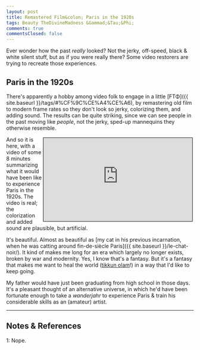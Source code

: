 ```yaml
---
layout: post
title: Remastered Film&colon; Paris in the 1920s
tags: Beauty TheDivineMadness &Gammad;&Tau;&Phi;
comments: true
commentsClosed: false
---
```


Ever wonder how the past _really_ looked?  Not the jerky, off-speed, black &amp; white
silent stuff, but as if you were really there?  Some video restorers are trying to
recreate those experiences.  


## Paris in the 1920s  

There's apparently a hobby among video folk to engage in a little
[&Gammad;&Tau;&Phi;]({{ site.baseurl }}/tags/#%CF%9C%CE%A4%CE%A6), by
remastering old film to modern frame rates so they don't look so jerky, colorizing them,
and adding sound.  The results can be quite striking, since we can see people in the past
moving like _people_, not the jerky, sped-up mannequins they otherwise resemble.

<iframe width="400" height="224" src="https://www.youtube.com/embed/mgVl6Yk4itw" allow="accelerometer; encrypted-media; gyroscope; picture-in-picture" allowfullscreen style="float: right; margin: 3px 3px 3px 3px; border: 1px solid #000000;"></iframe>
And so it is here, with a video of some 8 minutes summarizing what it would have been like
to experience Paris in the 1920s.  The video is real; the colorization and added sound
are plausible, but artificial.  

It's beautiful.  Almost as beautiful as [my cat in his previous incarnation, when he was
catting around fin-de-siècle Paris]({{ site.baseurl }}/le-chat-noir/).  It kind of makes
me long for an era which largely no longer exists, broken by war and modernity.  Yes, I
know that's a fantasy.  But it's a fantasy that makes me want to heal the world
([tikkun olam](https://en.wikipedia.org/wiki/Tikkun_olam)!) in a way that I'd like to keep
going.  

My father would have just been graduating from high school in those days.  It's a pleasant
thought of an alternative universe, in which he'd have been fortunate enough to take a
_wanderjahr_ to experience Paris &amp; train his considerable skills as an (amateur) artist.  

---

## Notes &amp; References  

<!--
<sup id="fn1a">[[1]](#fn1)</sup>

<a id="fn1">1</a>: ***, ["***"](***), *** [↩](#fn1a)  

<a href="{{ site.baseurl }}/images/***">
  <img src="{{ site.baseurl }}/images/***" width="400" height="***" alt="***" title="***" style="float: right; margin: 3px 3px 3px 3px; border: 1px solid #000000;">
</a>

<iframe width="400" height="224" src="***" allow="accelerometer; encrypted-media; gyroscope; picture-in-picture" allowfullscreen style="float: right; margin: 3px 3px 3px 3px; border: 1px solid #000000;"></iframe>
-->

<a id="fn1">1</a>: Nope.  
